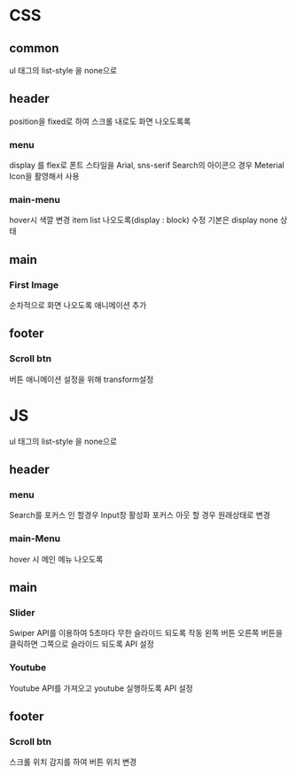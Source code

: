 # CSS
## common
ul 태그의 list-style 을 none으로
## header
position을 fixed로 하여 스크롤 내로도 화면 나오도록록
### menu
display 를 flex로
폰트 스타일을 Arial, sns-serif 
Search의 아이콘으 경우 Meterial Icon을 활영해서 사용
### main-menu
hover시 색깔 변경 item list 나오도록(display : block) 수정 기본은 display none 상태

## main
### First Image
순차적으로 화면 나오도록 애니메이션 추가

## footer
### Scroll btn
버튼 애니메이션 설정을 위해 transform설정


# JS
ul 태그의 list-style 을 none으로
## header
### menu
Search를 포커스 인 할경우 Input창 활성화
포커스 아웃 할 경우 원래상태로 변경
### main-Menu
hover 시 메인 메뉴 나오도록 
## main
### Slider
Swiper API를 이용하여 5초마다 무한 슬라이드 되도록 작동
왼쪽 버튼 오른쪽 버튼을 클릭하면 그쪽으로 슬라이드 되도록 API 설정
### Youtube
Youtube API를 가져오고  youtube 실행하도록 API 설정
## footer
### Scroll btn
스크롤 위치 감지를 하여 버튼 위치 변경

